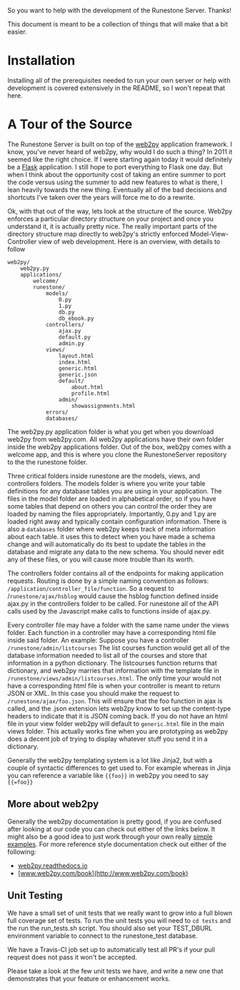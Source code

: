 So you want to help with the development of the Runestone Server.  Thanks!  

This document is meant to be a collection of things that will make that a bit easier.

# Installation
Installing all of the prerequisites needed to run your own server or help with development is covered extensively in the README, so I won't repeat that here.

# A Tour of the Source
The Runestone Server is built on top of the [web2py](http://web2py.com) application framework.  I know, you've never heard of web2py, why would I do such a thing?  In 2011 it seemed like the right choice.  If I were starting again today it would definitely be a [Flask](http://www.pocoo.org/flask) application.  I still hope to port everything to Flask one day.  But when I think about the opportunity cost of taking an entire summer to port the code versus using the summer to add new features to what is there, I lean heavily towards the new thing.  Eventually all of the bad decisions and shortcuts I've taken over the years will force me to do a rewrite.

Ok, with that out of the way, lets look at the structure of the source.  Web2py enforces a particular directory structure on your project and once you understand it, it is actually pretty nice.   The really important parts of the directory structure map directly to web2py's strictly enforced Model-View-Controller view of web development.   Here is an overview, with details to follow

    web2py/
        web2py.py
        applications/
            welcome/
            runestone/
                models/
                    0.py
                    1.py
                    db.py
                    db_ebook.py
                controllers/
                    ajax.py
                    default.py
                    admin.py
                views/
                    layout.html
                    index.html
                    generic.html
                    generic.json
                    default/
                        about.html
                        profile.html
                    admin/
                        showassignments.html
                errors/
                databases/
                        
The web2py.py application folder is what you get when you download web2py from web2py.com.  All web2py applications have their own folder inside the web2py applications folder.  Out of the box, web2py comes with a welcome app, and this is where you clone the RunestoneServer repository to the the runestone folder.

Three critical folders inside runestone are the models, views, and controllers folders.  The models folder is where you write your table definitions for any database tables you are using in your application.  The files in the model folder are loaded in alphabetical order, so if you have some tables that depend on others you can control the order they are loaded by naming the files appropriately. Importantly, 0.py and 1.py are loaded right away and typically contain configuration information.  There is also a `databases` folder where web2py keeps track of meta information about each table.  it uses this to detect when you have made a schema change and will automatically do its best to update the tables in the database and migrate any data to the new schema.  You should never edit any of these files, or you will cause more trouble than its worth.

The controllers folder contains all of the endpoints for making application requests.  Routing is done by a simple naming convention as follows:  `/application/controller_file/function`. So a request to /`runestone/ajax/hsblog` would cause the hsblog function defined inside ajax.py in the controllers folder to be called.  For runestone all of the API calls used by the Javascript make calls to functions inside of ajax.py.

Every controller file may have a folder with the same name under the views folder.  Each function in a controller may have a corresponding html file inside said folder.  An example:  Suppose you have a controller `/runestone/admin/listcourses` The list courses function would get all of the database information needed to list all of the courses and store that information in a python dictionary.  The listcourses function returns that dictionary, and web2py marries that information with the template file in `/runestone/views/admin/listcourses.html`. The only time your would not have a corresponding html file is when your controller is meant to return JSON or XML.  In this case you should make the request to `/runestone/ajax/foo.json`. This will ensure that the foo function in ajax is called, and the .json extension lets web2py know to set up the content-type headers to indicate that it is JSON coming back.  If you do not have an html file in your view folder web2py will default to `generic.html` file in the main views folder.  This actually works fine when you are prototyping as web2py does a decent job of trying to display whatever stuff you send it in a dictionary.

Generally the  web2py templating system is a lot like Jinja2, but with a couple of syntactic differences to get used to.  For example whereas in Jinja you can reference a variable like `{{foo}}` in web2py you need to say `{{=foo}}`

## More about web2py

Generally the web2py documentation is pretty good, if you are confused after looking at our code you can check out either of the links below.  It might also be a good idea to just work through your own really [simple examples](http://www.web2py.com/init/default/examples).  For more reference style documentation check out either of the following:

* [web2py.readthedocs.io](http://web2py.readthedocs.org)
* [www.web2py.com/book](http://www.web2py.com/book)

## Unit Testing

We have a small set of unit tests that we really want to grow into a full blown full coverage set of tests.  To run the unit tests you will need to `cd tests` and the run the run_tests.sh script. You should also set your TEST_DBURL environment variable to connect to the runestone_test database.

We have a Travis-CI job set up to automatically test all PR's if your pull request does not pass it won't be accepted.

Please take a look at the few unit tests we have, and write a new one that demonstrates that your feature or enhancement works.


